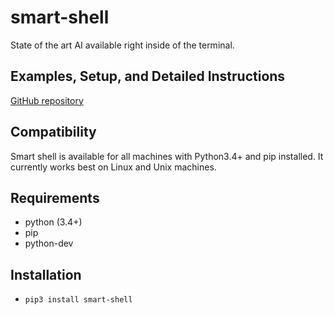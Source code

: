 # smart-shell
State of the art AI available right inside of the terminal.

## Examples, Setup, and Detailed Instructions
[GitHub repository](https://github.com/joseph-mcallister/smart-shell)

## Compatibility
Smart shell is available for all machines with Python3.4+ and pip installed. It currently works best on Linux and Unix machines.

## Requirements
- python (3.4+)
- pip
- python-dev

## Installation
- `pip3 install smart-shell`

